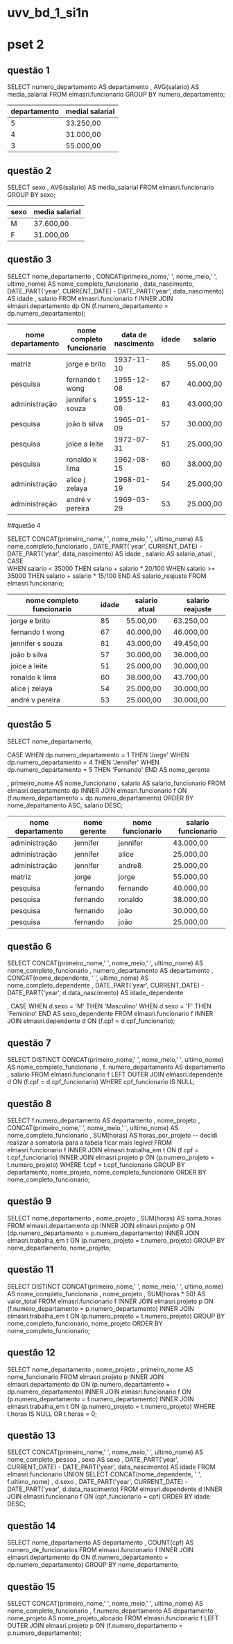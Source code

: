 # uvv_bd_1_si1n

# pset 2

## questão 1

SELECT 
  numero_departamento AS departamento
, AVG(salario)        AS media_salarial
FROM elmasri.funcionario
GROUP BY numero_departamento;

| departamento | medial salarial |
|--- |--- |
| 5 | 33.250,00 |
| 4 | 31.000,00 |
|3  | 55.000,00 |
## questão 2
SELECT 
  sexo
, AVG(salario) AS media_salarial
FROM elmasri.funcionario
GROUP BY sexo;

| sexo | media salarial |
|--- |--- |
| M | 37.600,00 |
| F | 31.000,00 |


## questão 3

SELECT 
  nome_departamento
, CONCAT(primeiro_nome,' ', nome_meio,' ', ultimo_nome)                                 AS nome_completo_funcionario
, data_nascimento, DATE_PART('year', CURRENT_DATE) - DATE_PART('year', data_nascimento) AS idade
, salario
FROM elmasri.funcionario        f
INNER JOIN elmasri.departamento dp ON (f.numero_departamento = dp.numero_departamento);

| nome departamento | nome completo funcionario | data de nascimento | idade | salario|
|--- |--- |---|---|---|
| matriz | jorge e brito | 1937-11-10|85 |55.00,00|
|  pesquisa | fernando t wong|1955-12-08|67|40.000,00 |
|administração|jennifer s souza|1955-12-08|81|43.000,00|
|pesquisa|joão b silva|1965-01-09|57|30.000,00|
|pesquisa|joice a leite|1972-07-31|51|25.000,00|
|pesquisa|ronaldo k lima|1962-08-15|60|38.000,00|
|administração|alice j zelaya|1968-01-19|54|25.000,00|
|administração|andré v pereira|1969-03-29|53|25.000,00|

##quetão 4

SELECT 
   CONCAT(primeiro_nome,' ', nome_meio,' ', ultimo_nome)                AS nome_completo_funcionario
 , DATE_PART('year', CURRENT_DATE) - DATE_PART('year', data_nascimento) AS idade
 , salario                                                              AS salario_atual
 , CASE  
          WHEN salario < 35000 THEN salario + salario * 20/100
          WHEN salario >= 35000 THEN salario + salario * 15/100
   END                                                                  AS salario_reajuste
FROM  elmasri.funcionario;

|  nome completo funcionario  | idade | salario atual|salario reajuste|
|--- |--- |---|---|
| jorge e brito |85 |55.00,00| 63.250,00|
| fernando t wong |67|40.000,00 |46.000,00|
|jennifer s souza|81|43.000,00|49.450,00|
|joão b silva|57|30.000,00|36.000,00|
|joice a leite|51|25.000,00|30.000,00|
|ronaldo k lima|60|38.000,00|43.700,00|
|alice j zelaya|54|25.000,00|30.000,00|
|andré v pereira|53|25.000,00|30.000,00|

## questão 5 

SELECT 
  nome_departamento,
  
  CASE 
       WHEN dp.numero_departamento = 1 THEN 'Jorge'
       WHEN dp.numero_departamento = 4 THEN 'Jennifer'
       WHEN dp.numero_departamento = 5 THEN 'Fernando'
  END             AS nome_gerente
 
, primeiro_nome   AS nome_funcionario
, salario         AS salario_funcionario
FROM elmasri.departamento      dp
INNER JOIN elmasri.funcionario f ON (f.numero_departamento = dp.numero_departamento)
ORDER BY nome_departamento ASC, salario DESC;

| nome departamento |nome gerente| nome  funcionario | salario funcionario|
|--- |--- |---|---|
| administração | jennifer | jennifer|43.000,00|
| administração | jennifer|alice|25.000,00 |
|administração|jennifer |andre8|25.000,00|
|matriz|jorge|jorge|55.000,00|
|pesquisa|fernando|fernando|40.000,00|
|pesquisa|fernando|ronaldo|38.000,00|
|pesquisa|fernando|joão|30.000,00|
|pesquisa|fernando|joão|25.000,00|

## questão 6 
SELECT 
  CONCAT(primeiro_nome,' ', nome_meio,' ', ultimo_nome)                  AS nome_completo_funcionario
, numero_departamento                                                    AS departamento
, CONCAT(nome_dependente, ' ', ultimo_nome)                              AS nome_completo_dependente
, DATE_PART('year', CURRENT_DATE) - DATE_PART('year', d.data_nascimento) AS idade_dependente

, CASE 
       WHEN d.sexo = 'M' THEN 'Masculino'
       WHEN d.sexo = 'F' THEN 'Feminino'
  END                                                                    AS sexo_dependente
FROM elmasri.funcionario      f
INNER JOIN elmasri.dependente d ON (f.cpf = d.cpf_funcionario);

## questão 7 

SELECT DISTINCT 
 CONCAT(primeiro_nome,' ', nome_meio,' ', ultimo_nome) AS nome_completo_funcionario
, f. numero_departamento                               AS departamento
, salario
FROM elmasri.funcionario           f
LEFT OUTER JOIN elmasri.dependente d ON (f.cpf = d.cpf_funcionario)
WHERE cpf_funcionario IS NULL;

## questão 8

SELECT 
  f.numero_departamento                                 AS departamento
, nome_projeto
, CONCAT(primeiro_nome,' ', nome_meio,' ', ultimo_nome) AS nome_completo_funcionario
, SUM(horas)                                            AS horas_por_projeto -- decidi realizar a somatoria para a tabela ficar mais legivel
FROM elmasri.funcionario       f
INNER JOIN elmasri.trabalha_em t ON (f.cpf = t.cpf_funcionario)
INNER JOIN elmasri.projeto     p ON (p.numero_projeto = t.numero_projeto)
WHERE f.cpf = t.cpf_funcionario
GROUP BY departamento, nome_projeto, nome_completo_funcionario 
ORDER BY nome_completo_funcionario;

## questão 9 
SELECT 
  nome_departamento
, nome_projeto
, SUM(horas) AS soma_horas
FROM elmasri.departamento      dp
INNER JOIN elmasri.projeto     p ON (dp.numero_departamento = p.numero_departamento)
INNER JOIN elmasri.trabalha_em t ON (p.numero_projeto = t.numero_projeto)
GROUP BY nome_departamento, nome_projeto;

## questão 11


SELECT DISTINCT 
  CONCAT(primeiro_nome,' ', nome_meio,' ', ultimo_nome) AS nome_completo_funcionario
, nome_projeto
, SUM(horas * 50)                                       AS valor_total
FROM elmasri.funcionario       f
INNER JOIN elmasri.projeto     p   ON (f.numero_departamento = p.numero_departamento)
INNER JOIN elmasri.trabalha_em t   ON (p.numero_projeto = t.numero_projeto)
GROUP BY nome_completo_funcionario, nome_projeto
ORDER BY nome_completo_funcionario;

## questão 12 
SELECT 
  nome_departamento
, nome_projeto
, primeiro_nome AS nome_funcionario
FROM elmasri.projeto            p
INNER JOIN elmasri.departamento dp ON (p.numero_departamento = dp.numero_departamento)
INNER JOIN elmasri.funcionario  f  ON (p.numero_departamento = f.numero_departamento)
INNER JOIN elmasri.trabalha_em  t  ON (p.numero_projeto = t.numero_projeto)
WHERE t.horas IS NULL OR t.horas = 0;

## questão 13 

  SELECT 
  CONCAT(primeiro_nome,' ', nome_meio,' ', ultimo_nome)                AS nome_completo_pessoa
, sexo                                                                 AS sexo
, DATE_PART('year', CURRENT_DATE) - DATE_PART('year', data_nascimento) AS idade
FROM elmasri.funcionario
UNION
SELECT CONCAT(nome_dependente, ' ', f.ultimo_nome)
, d.sexo
, DATE_PART('year', CURRENT_DATE) - DATE_PART('year', d.data_nascimento)
FROM elmasri.dependente        d
INNER JOIN elmasri.funcionario f ON (cpf_funcionario = cpf)
ORDER BY idade DESC;

## questão 14

SELECT 
  nome_departamento AS departamento 
, COUNT(cpf)        AS numero_de_funcionarios
FROM elmasri.funcionario        f
INNER JOIN elmasri.departamento dp ON (f.numero_departamento = dp.numero_departamento)
GROUP BY nome_departamento;

## questão 15

SELECT 
  CONCAT(primeiro_nome,' ', nome_meio,' ', ultimo_nome) AS nome_completo_funcionario
, f.numero_departamento                                 AS departamento
, nome_projeto                                          AS nome_projeto_alocado
FROM elmasri.funcionario        f
LEFT OUTER JOIN elmasri.projeto p ON (f.numero_departamento = p.numero_departamento);





